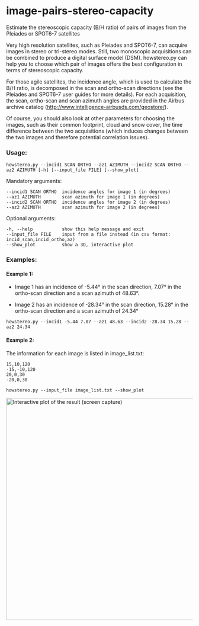 # image-pairs-stereo-capacity
Estimate the stereoscopic capacity (B/H ratio) of pairs of images from the Pleiades or SPOT6-7 satellites

Very high resolution satellites, such as Pleiades and SPOT6-7, can acquire images in stereo or tri-stereo modes. Still, two monoscopic acquisitions can be combined to produce a digital surface model (DSM). howstereo.py can help you to choose which pair of images offers the best configuration in terms of stereoscopic capacity.

For those agile satellites, the incidence angle, which is used to calculate the B/H ratio, is decomposed in the scan and ortho-scan directions (see the Pleiades and SPOT6-7 user guides for more details). For each acquisition, the scan, ortho-scan and scan azimuth angles are provided in the Airbus archive catalog (http://www.intelligence-airbusds.com/geostore/).

Of course, you should also look at other parameters for choosing the images, such as their common footprint, cloud and snow cover, the time difference between the two acquisitions (which induces changes between the two images and therefore potential correlation issues).

### Usage:

```
howstereo.py --incid1 SCAN ORTHO --az1 AZIMUTH --incid2 SCAN ORTHO --az2 AZIMUTH [-h] [--input_file FILE] [--show_plot]
```
Mandatory arguments:
```
--incid1 SCAN ORTHO  incidence angles for image 1 (in degrees)
--az1 AZIMUTH        scan azimuth for image 1 (in degrees)
--incid2 SCAN ORTHO  incidence angles for image 2 (in degrees)
--az2 AZIMUTH        scan azimuth for image 2 (in degrees)
```
Optional arguments:
```
-h, --help           show this help message and exit
--input_file FILE    input from a file instead (in csv format: incid_scan,incid_ortho,az)
--show_plot          show a 3D, interactive plot
```

### Examples:

#### Example 1:

- Image 1 has an incidence of -5.44° in the scan direction, 7.07° in the ortho-scan direction and a scan azimuth of 48.63°.

- Image 2 has an incidence of -28.34° in the scan direction, 15.28° in the ortho-scan direction and a scan azimuth of 24.34°

`howstereo.py --incid1 -5.44 7.07 --az1 48.63 --incid2 -28.34 15.28 --az2 24.34`

#### Example 2:

The information for each image is listed in image_list.txt:
```
15,10,120
-15,-10,120
20,0,30
-20,0,30
```

`howstereo.py --input_file image_list.txt --show_plot`

<img src="https://github.com/IPGP/image-pairs-stereo-capacity/blob/master/Figure.jpg" alt="Interactive plot of the result (screen capture)" width=600>
